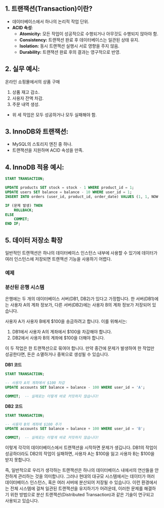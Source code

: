 ## **1. 트랜잭션(Transaction)이란?**

- 데이터베이스에서 하나의 논리적 작업 단위.
- **ACID 속성**:
    - **Atomicity:** 모든 작업이 성공적으로 수행되거나 아무것도 수행되지 않아야 함.
    - **Consistency:** 트랜잭션 완료 후 데이터베이스는 일관된 상태 유지.
    - **Isolation:** 동시 트랜잭션 실행시 서로 영향을 주지 않음.
    - **Durability:** 트랜잭션 완료 후의 결과는 영구적으로 반영.

## **2. 실무 예시:**

온라인 쇼핑몰에서의 상품 구매

1. 상품 재고 감소.
2. 사용자 잔액 차감.
3. 주문 내역 생성.
- 위 세 작업은 모두 성공하거나 모두 실패해야 함.

## **3. InnoDB와 트랜잭션:**

- MySQL의 스토리지 엔진 중 하나.
- 트랜잭션을 지원하며 ACID 속성을 만족.

## **4. InnoDB 적용 예시:**

```sql
START TRANSACTION;

UPDATE products SET stock = stock - 1 WHERE product_id = 1;
UPDATE users SET balance = balance - 10 WHERE user_id = 1;
INSERT INTO orders (user_id, product_id, order_date) VALUES (1, 1, NOW());

IF (문제 발생) THEN
    ROLLBACK;
ELSE
    COMMIT;
END IF;

```

## 5. 데이터 저장소 확장

일반적인 트랜잭션은 하나의 데이터베이스 인스턴스 내부에 사용할 수 있기에 데이터가 여러 인스턴스에 저장되면 트랜잭션 기능을 사용하기 어렵다.

### 예제

### **분산된 은행 시스템**

은행에는 두 개의 데이터베이스 서버(DB1, DB2)가 있다고 가정합니다. 한 서버(DB1)에는 사용자 A의 계좌 정보가, 다른 서버(DB2)에는 사용자 B의 계좌 정보가 저장되어 있습니다.

사용자 A가 사용자 B에게 $100을 송금하려고 합니다. 이를 위해서는:

1. DB1에서 사용자 A의 계좌에서 $100을 차감해야 합니다.
2. DB2에서 사용자 B의 계좌에 $100을 더해야 합니다.

이 두 작업은 한 트랜잭션으로 묶여야 합니다. 만약 중간에 문제가 발생하여 한 작업만 성공한다면, 돈은 소멸하거나 중복으로 생성될 수 있습니다.

**DB1 코드**

```sql
START TRANSACTION;

-- 사용자 A의 계좌에서 $100 차감
UPDATE accounts SET balance = balance - 100 WHERE user_id = 'A';

COMMIT;  -- 실제로는 이렇게 바로 커밋하지 않습니다!
```

**DB2 코드**

```sql
START TRANSACTION;

-- 사용자 B의 계좌에 $100 추가
UPDATE accounts SET balance = balance + 100 WHERE user_id = 'B';

COMMIT;  -- 실제로는 이렇게 바로 커밋하지 않습니다!
```

이렇게 각각의 데이터베이스에서 트랜잭션을 시작하면 문제가 생깁니다. DB1의 작업이 성공하더라도 DB2의 작업이 실패하면, 사용자 A는 $100을 잃고 사용자 B는 $100을 받지 못합니다.

즉, 일반적으로 우리가 생각하는 트랜잭션은 하나의 데이터베이스 내에서의 연산들을 안전하게 관리하는 것을 의미합니다. 그러나 현대의 대규모 시스템에서는 데이터가 여러 데이터베이스 인스턴스, 혹은 여러 서버에 분산되어 저장될 수 있습니다. 이런 환경에서는 전체 시스템에 걸쳐 일관된 트랜잭션을 유지하기가 어려운데, 이러한 문제를 해결하기 위한 방법으로 분산 트랜잭션(Distributed Transaction)과 같은 기술이 연구되고 사용되고 있습니다.
